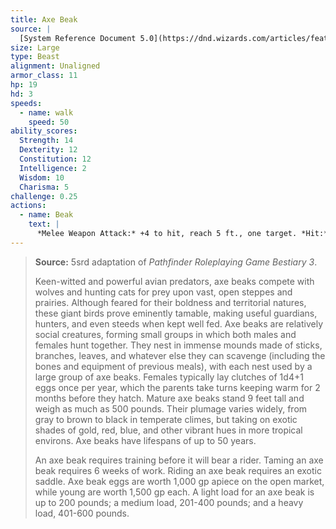 ```yaml
---
title: Axe Beak
source: |
  [System Reference Document 5.0](https://dnd.wizards.com/articles/features/systems-reference-document-srd)
size: Large
type: Beast
alignment: Unaligned
armor_class: 11
hp: 19
hd: 3
speeds:
  - name: walk
    speed: 50
ability_scores:
  Strength: 14
  Dexterity: 12
  Constitution: 12
  Intelligence: 2
  Wisdom: 10
  Charisma: 5
challenge: 0.25
actions:
  - name: Beak
    text: |
      *Melee Weapon Attack:* +4 to hit, reach 5 ft., one target. *Hit:* 6 (1d8 + 2) slashing damage.
---
```


> **Source:** 5srd adaptation of *Pathfinder Roleplaying Game Bestiary 3*.
>
> Keen-witted and powerful avian predators, axe beaks compete with wolves and hunting cats for prey upon vast, open steppes and prairies. Although feared for their boldness and territorial natures, these giant birds prove eminently tamable, making useful guardians, hunters, and even steeds when kept well fed. Axe beaks are relatively social creatures, forming small groups in which both males and females hunt together. They nest in immense mounds made of sticks, branches, leaves, and whatever else they can scavenge (including the bones and equipment of previous meals), with each nest used by a large group of axe beaks. Females typically lay clutches of 1d4+1 eggs once per year, which the parents take turns keeping warm for 2 months before they hatch. Mature axe beaks stand 9 feet tall and weigh as much as 500 pounds. Their plumage varies widely, from gray to brown to black in temperate climes, but taking on exotic shades of gold, red, blue, and other vibrant hues in more tropical environs. Axe beaks have lifespans of up to 50 years.
>
> An axe beak requires training before it will bear a rider. Taming an axe beak requires 6 weeks of work. Riding an axe beak requires an exotic saddle. Axe beak eggs are worth 1,000 gp apiece on the open market, while young are worth 1,500 gp each. A light load for an axe beak is up to 200 pounds; a medium load, 201-400 pounds; and a heavy load, 401-600 pounds.
